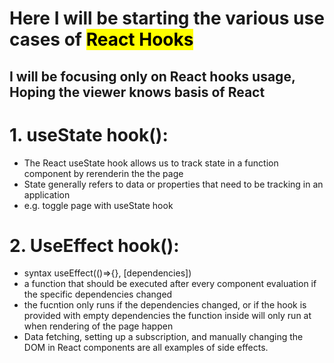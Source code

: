 # Here I will be starting the various use cases of <mark>React Hooks</mark> 
## I will be focusing only on React hooks usage, Hoping the viewer knows basis of React

# 1. useState hook(): 
* The React useState hook allows us to track state in a function component by rerenderin the the page 
* State generally refers to data or properties that need to be tracking in an application
* e.g. toggle page with useState hook 

# 2. UseEffect hook():
* syntax useEffect(()=>{}, [dependencies])
* a function that should be executed after every component evaluation if the specific dependencies changed
* the fucntion only runs if the dependencies changed, or if the hook is provided with empty dependencies the function inside will only run at when rendering of the page happen
* Data fetching, setting up a subscription, and manually changing the DOM in React components are all examples of side effects.